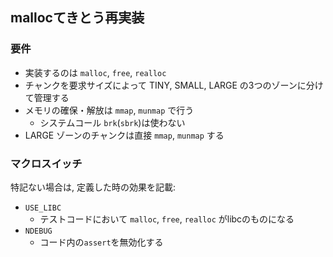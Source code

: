 ## mallocてきとう再実装

### 要件

- 実装するのは `malloc`, `free`, `realloc`
- チャンクを要求サイズによって TINY, SMALL, LARGE の3つのゾーンに分けて管理する
- メモリの確保・解放は `mmap`, `munmap` で行う
  - システムコール `brk`(`sbrk`)は使わない
- LARGE ゾーンのチャンクは直接 `mmap`, `munmap` する

### マクロスイッチ

特記ない場合は, 定義した時の効果を記載:

- `USE_LIBC`
	- テストコードにおいて `malloc`, `free`, `realloc` がlibcのものになる
- `NDEBUG`
	- コード内の`assert`を無効化する
